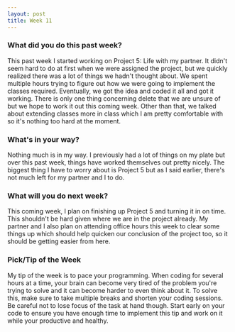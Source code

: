 ```yaml
---
layout: post
title: Week 11
---
```


### What did you do this past week?
This past week I started working on Project 5: Life with my partner. It didn't seem hard to do at first when we were assigned the project, but we quickly realized there was a lot of things we hadn't thought about. We spent multiple hours trying to figure out how we were going to implement the classes required. Eventually, we got the idea and coded it all and got it working. There is only one thing concerning delete that we are unsure of but we hope to work it out this coming week. Other than that, we talked about extending classes more in class which I am pretty comfortable with so it's nothing too hard at the moment.

### What's in your way?
Nothing much is in my way. I previously had a lot of things on my plate but over this past week, things have worked themselves out pretty nicely. The biggest thing I have to worry about is Project 5 but as I said earlier, there's not much left for my partner and I to do.

### What will you do next week?
This coming week, I plan on finishing up Project 5 and turning it in on time. This shouldn't be hard given where we are in the project already. My partner and I also plan on attending office hours this week to clear some things up which should help quicken our conclusion of the project too, so it should be getting easier from here.

### Pick/Tip of the Week
My tip of the week is to pace your programming. When coding for several hours at a time, your brain can become very tired of the problem you're trying to solve and it can become harder to even think about it. To solve this, make sure to take multiple breaks and shorten your coding sessions. Be careful not to lose focus of the task at hand though. Start early on your code to ensure you have enough time to implement this tip and work on it while your productive and healthy.
